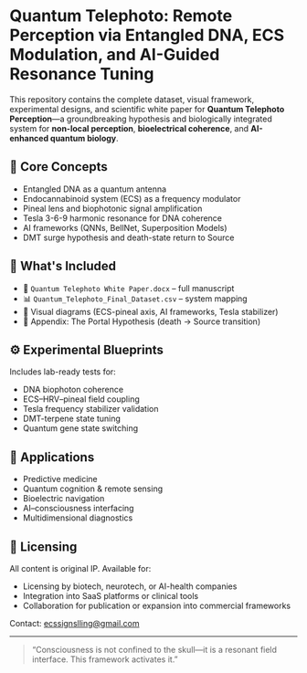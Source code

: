 # Quantum Telephoto: Remote Perception via Entangled DNA, ECS Modulation, and AI-Guided Resonance Tuning

This repository contains the complete dataset, visual framework, experimental designs, and scientific white paper for **Quantum Telephoto Perception**—a groundbreaking hypothesis and biologically integrated system for **non-local perception**, **bioelectrical coherence**, and **AI-enhanced quantum biology**.

## 🔬 Core Concepts

- Entangled DNA as a quantum antenna
- Endocannabinoid system (ECS) as a frequency modulator
- Pineal lens and biophotonic signal amplification
- Tesla 3-6-9 harmonic resonance for DNA coherence
- AI frameworks (QNNs, BellNet, Superposition Models)
- DMT surge hypothesis and death-state return to Source

## 📂 What's Included

- 📄 `Quantum Telephoto White Paper.docx` – full manuscript
- 📊 `Quantum_Telephoto_Final_Dataset.csv` – system mapping
- 🧠 Visual diagrams (ECS-pineal axis, AI frameworks, Tesla stabilizer)
- 🧬 Appendix: The Portal Hypothesis (death → Source transition)

## ⚙️ Experimental Blueprints

Includes lab-ready tests for:
- DNA biophoton coherence
- ECS–HRV–pineal field coupling
- Tesla frequency stabilizer validation
- DMT-terpene state tuning
- Quantum gene state switching

## 🧠 Applications

- Predictive medicine
- Quantum cognition & remote sensing
- Bioelectric navigation
- AI–consciousness interfacing
- Multidimensional diagnostics

## 🧾 Licensing

All content is original IP. Available for:
- Licensing by biotech, neurotech, or AI-health companies
- Integration into SaaS platforms or clinical tools
- Collaboration for publication or expansion into commercial frameworks

Contact: ecssignslling@gmail.com

---

> “Consciousness is not confined to the skull—it is a resonant field interface. This framework activates it.”

